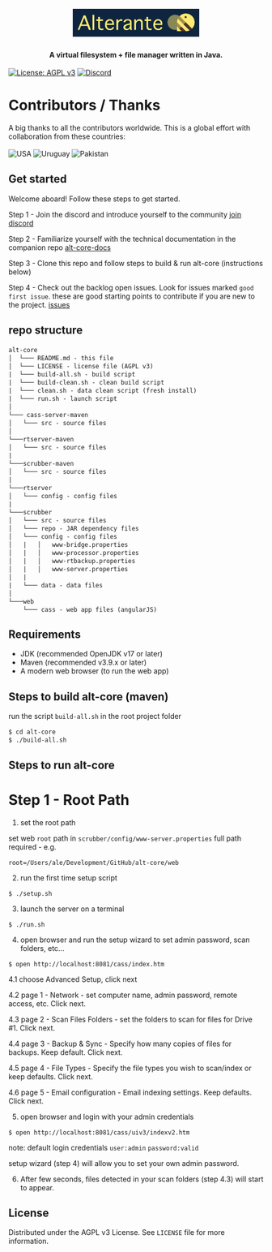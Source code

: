 <h1 align="center">
  <br>
  <img src="https://github.com/sync-different/.github/blob/main/alt-logo.png" alt="Alterante Core" width="250">
</h1>
<h4 align="center">A virtual filesystem + file manager written in Java.
</h4>

[![License: AGPL v3](https://img.shields.io/badge/License-AGPL_v3-blue.svg)](https://www.gnu.org/licenses/agpl-3.0)
[![Discord](https://img.shields.io/discord/1153355258236502046)](https://discord.com/invite/Gjw9sqYuUY)

# Contributors / Thanks

A big thanks to all the contributors worldwide. This is a global effort with collaboration from these countries:
<br><br>
![USA](https://raw.githubusercontent.com/stevenrskelton/flag-icon/master/png/75/country-4x3/us.png "United States")
![Uruguay](https://raw.githubusercontent.com/stevenrskelton/flag-icon/master/png/75/country-4x3/uy.png "Uruguay")
![Pakistan](https://raw.githubusercontent.com/stevenrskelton/flag-icon/master/png/75/country-4x3/pk.png "Pakistan")

## Get started

Welcome aboard! Follow these steps to get started.

Step 1 - Join the discord and introduce yourself to the community <a href="https://discord.com/invite/Gjw9sqYuUY">join discord</a>

Step 2 - Familiarize yourself with the technical documentation in the companion repo <a href="https://github.com/sync-different/alt-core-docs">alt-core-docs</a>

Step 3 - Clone this repo and follow steps to build & run alt-core (instructions below)

Step 4 - Check out the backlog open issues. Look for issues marked `good first issue`. these are good starting points to contribute if you are new to the project. <a href="https://github.com/sync-different/alt-core/issues">issues</a>

## repo structure

```
alt-core
│  └─── README.md - this file
│  └─── LICENSE - license file (AGPL v3)
|  └─── build-all.sh - build script
|  └─── build-clean.sh - clean build script
|  └─── clean.sh - data clean script (fresh install)
|  └─── run.sh - launch script
│
└─── cass-server-maven
│   └─── src - source files
│
└───rtserver-maven
│   └─── src - source files
|
└───scrubber-maven
│   └─── src - source files
|
└───rtserver
│   └─── config - config files  
|
└───scrubber 
│   └─── src - source files
│   └─── repo - JAR dependency files
│   └─── config - config files
│   |   │   www-bridge.properties
│   |   │   www-processor.properties
│   |   │   www-rtbackup.properties
│   |   │   www-server.properties
│   |
|   └─── data - data files
│   
└───web
    └─── cass - web app files (angularJS)

```
## Requirements
- JDK (recommended OpenJDK v17 or later)
- Maven (recommended v3.9.x or later)
- A modern web browser (to run the web app)

## Steps to build alt-core (maven)
run the script ``build-all.sh`` in the root project folder
```
$ cd alt-core
$ ./build-all.sh
```

## Steps to run alt-core

# Step 1 - Root Path

1. set the root path

set web ``root`` path in ``scrubber/config/www-server.properties``
full path required - e.g.
```
root=/Users/ale/Development/GitHub/alt-core/web
```

2. run the first time setup script

```
$ ./setup.sh
```

3. launch the server on a terminal
```
$ ./run.sh
```

4. open browser and run the setup wizard to set admin password, scan folders, etc...
```
$ open http://localhost:8081/cass/index.htm
```
4.1 choose Advanced Setup, click next

4.2 page 1 - Network - set computer name, admin password, remote access, etc. Click next.

4.3 page 2 - Scan Files Folders - set the folders to scan for files for Drive #1.  Click next.

4.4 page 3 - Backup & Sync - Specify how many copies of files for backups. Keep default. Click next.

4.5 page 4 - File Types - Specify the file types you wish to scan/index or keep defaults.  Click next.

4.6 page 5 - Email configuration - Email indexing settings. Keep defaults. Click next.


5. open browser and login with your admin credentials
```
$ open http://localhost:8081/cass/uiv3/indexv2.htm
```
note: default login credentials ``user:admin`` ``password:valid``

setup wizard (step 4) will allow you to set your own admin password.

6. After few seconds, files detected in your scan folders (step 4.3) will start to appear.

## License
Distributed under the AGPL v3 License. See ``LICENSE`` file for more information.
